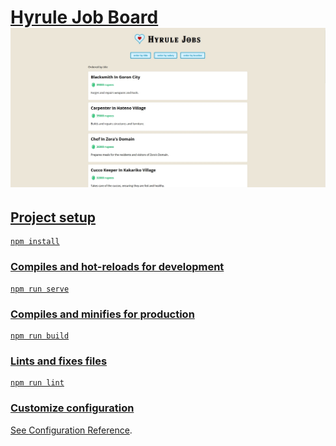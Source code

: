 <h1><a href="https://hyrule-jobs-alexandre-gilberts-projects.vercel.app/">Hyrule Job Board
<img src="preview.jpg"></h1>

## Project setup
```
npm install
```

### Compiles and hot-reloads for development
```
npm run serve
```

### Compiles and minifies for production
```
npm run build
```

### Lints and fixes files
```
npm run lint
```

### Customize configuration
See [Configuration Reference](https://cli.vuejs.org/config/).
